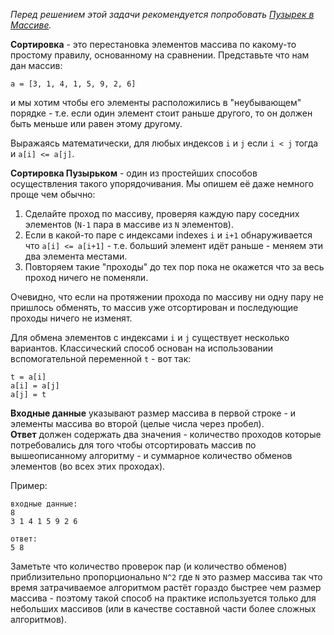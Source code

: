 <!-- #Пузырьковая Сортировка -->
_Перед решением этой задачи рекомендуется попробовать [Пузырек в Массиве](./bubble-in-array--ru)._

**Сортировка** - это перестановка элементов массива по какому-то простому правилу, основанному на сравнении.
Представьте что нам дан массив:

    a = [3, 1, 4, 1, 5, 9, 2, 6]

и мы хотим чтобы его элементы расположились в "неубывающем" порядке - т.е. если один элемент стоит раньше другого, то он
должен быть меньше или равен этому другому.

Выражаясь математически, для любых индексов `i` и `j` если `i < j` тогда и `a[i] <= a[j]`.

**Сортировка Пузырьком** - один из простейших способов осуществления такого упорядочивания.
Мы опишем её даже немного проще чем обычно:

1. Сделайте проход по массиву, проверяя каждую пару соседних элементов (`N-1` пара в массиве из `N` элементов).
2. Если в какой-то паре с индексами indexes `i` и `i+1` обнаруживается что `a[i] <= a[i+1]` - т.е. больший элемент идёт раньше -
  меняем эти два элемента местами.
3. Повторяем такие "проходы" до тех пор пока не окажется что за весь проход ничего не поменяли.

Очевидно, что если на протяжении прохода по массиву ни одну пару не пришлось обменять, то массив уже отсортирован и последующие
проходы ничего не изменят.

Для обмена элементов с индексами `i` и `j` существует несколько вариантов.
Классический способ основан на использовании вспомогательной переменной `t` - вот так:

    t = a[i]
    a[i] = a[j]
    a[j] = t

**Входные данные** указывают размер массива в первой строке - и элементы массива во второй (целые числа через пробел).  
**Ответ** должен содержать два значения - количество проходов которые потребовались для того чтобы отсортировать
массив по вышеописанному алгоритму - и суммарное количество обменов элементов (во всех этих проходах).

Пример:

    входные данные:
    8
    3 1 4 1 5 9 2 6
    
    ответ:
    5 8

Заметьте что количество проверок пар (и количество обменов) приблизительно пропорционально `N^2` где `N` это размер массива
так что время затрачиваемое алгоритмом растёт гораздо быстрее чем размер массива - поэтому такой способ на практике используется
только для небольших массивов (или в качестве составной части более сложных алгоритмов).
